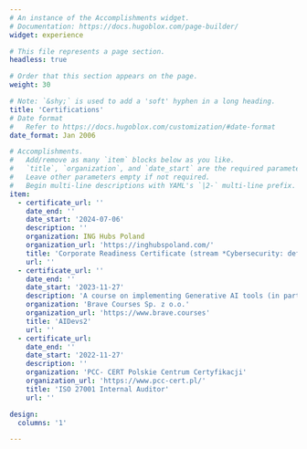 ```yaml
---
# An instance of the Accomplishments widget.
# Documentation: https://docs.hugoblox.com/page-builder/
widget: experience

# This file represents a page section.
headless: true

# Order that this section appears on the page.
weight: 30

# Note: `&shy;` is used to add a 'soft' hyphen in a long heading.
title: 'Certifications'
# Date format
#   Refer to https://docs.hugoblox.com/customization/#date-format
date_format: Jan 2006

# Accomplishments.
#   Add/remove as many `item` blocks below as you like.
#   `title`, `organization`, and `date_start` are the required parameters.
#   Leave other parameters empty if not required.
#   Begin multi-line descriptions with YAML's `|2-` multi-line prefix.
item:
  - certificate_url: ''
    date_end: ''
    date_start: '2024-07-06'
    description: ''
    organization: ING Hubs Poland
    organization_url: 'https://inghubspoland.com/'
    title: 'Corporate Readiness Certificate (stream *Cybersecurity: defense in modern organizations*)'
    url: ''
  - certificate_url: ''
    date_end: ''
    date_start: '2023-11-27'
    description: 'A course on implementing Generative AI tools (in particular OpenAI models) with application logic and automation tools.'
    organization: 'Brave Courses Sp. z o.o.'
    organization_url: 'https://www.brave.courses'
    title: 'AIDevs2'
    url: ''
  - certificate_url:
    date_end: ''
    date_start: '2022-11-27'
    description: ''
    organization: 'PCC- CERT Polskie Centrum Certyfikacji'
    organization_url: 'https://www.pcc-cert.pl/'
    title: 'ISO 27001 Internal Auditor'
    url: ''

design:
  columns: '1'

---
```

